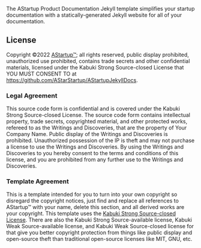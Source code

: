 The AStartup Product Documentation Jekyll template simplifies your startup documentation with a statically-generated Jekyll website for all of your documentation.

## License

Copyright ©2022 [AStartup™](https://astartup.net); all rights reserved, public display prohibited, unauthorized use prohibited, contains trade secrets and other confidential materials, licensed under the Kabuki Strong Source-closed License that YOU MUST CONSENT TO at <https://github.com/AStarStartup/AStartupJekyllDocs>.

### Legal Agreement

This source code form is confidential and is covered under the Kabuki Strong Source-closed License. The source code form contains intellectual property, trade secrets, copyrighted material, and other protected works, refereed to as the Writings and Discoveries, that are the property of Your Company Name. Public display of the Writings and Discoveries is prohibited. Unauthorized possession of the IP is theft and may not purchase a license to use the Writings and Discoveries. By using the Writings and Discoveries to you hereby consent to the terms and conditions of this license, and you are prohibited from any further use to the Writings and Discoveries.

### Template Agreement

This is a template intended for you to turn into your own copyright so disregard the copyright notices, just find and replace all references to AStartup™ with your name, delete this section, and all derived works are your copyright. This template uses the [Kabuki Strong Source-closed License](https://github.com/KabukiStarship/KabukiLicenses). There are also the Kabuki Strong Source-available license, Kabuki Weak Source-available license, and Kabuki Weak Source-closed license for that give you better copyright protection from things like public display and open-source theft than traditional open-source licenses like MIT, GNU, etc.
